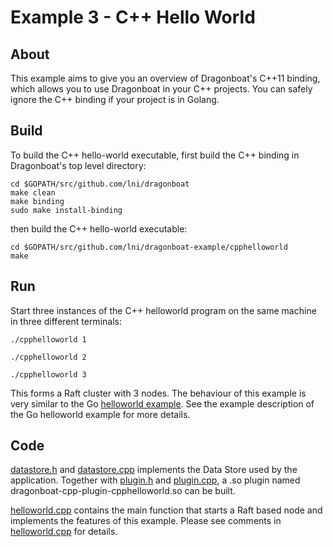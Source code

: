 # Example 3 - C++ Hello World #

## About ##
This example aims to give you an overview of Dragonboat's C++11 binding, which allows you to use Dragonboat in your C++ projects. You can safely ignore the C++ binding if your project is in Golang.

## Build ##
To build the C++ hello-world executable, first build the C++ binding in Dragonboat's top level directory:
```
cd $GOPATH/src/github.com/lni/dragonboat
make clean
make binding
sudo make install-binding
```
then build the C++ hello-world executable:
```
cd $GOPATH/src/github.com/lni/dragonboat-example/cpphelloworld
make
```

## Run ##
Start three instances of the C++ helloworld program on the same machine in three different terminals:

```
./cpphelloworld 1
```
```
./cpphelloworld 2
```
```
./cpphelloworld 3
```

This forms a Raft cluster with 3 nodes. The behaviour of this example is very similar to the Go [helloworld example](../helloworld). See the example description of the Go helloworld example for more details.

## Code ##
[datastore.h](datastore.h) and [datastore.cpp](datastore.cpp) implements the Data Store used by the application. Together with [plugin.h](plugin.h) and [plugin.cpp](plugin.cpp), a .so plugin named dragonboat-cpp-plugin-cpphelloworld.so can be built.

[helloworld.cpp](helloworld.cpp) contains the main function that starts a Raft based node and implements the features of this example. Please see comments in [helloworld.cpp](helloworld.cpp) for details.  
